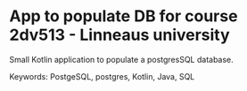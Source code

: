 # App to populate DB for course 2dv513 - Linneaus university
Small Kotlin application to populate a postgresSQL database.

Keywords: PostgeSQL, postgres, Kotlin, Java, SQL 

